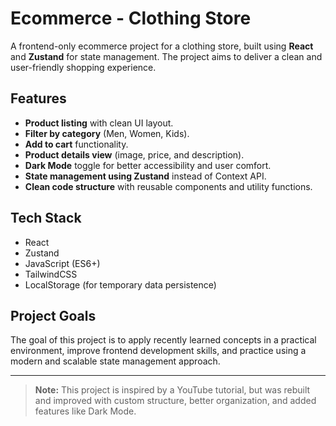 # Ecommerce - Clothing Store

A frontend-only ecommerce project for a clothing store, built using **React** and **Zustand** for state management. The project aims to deliver a clean and user-friendly shopping experience.

## Features

- **Product listing** with clean UI layout.
- **Filter by category** (Men, Women, Kids).
- **Add to cart** functionality.
- **Product details view** (image, price, and description).
- **Dark Mode** toggle for better accessibility and user comfort.
- **State management using Zustand** instead of Context API.
- **Clean code structure** with reusable components and utility functions.

## Tech Stack

- React
- Zustand
- JavaScript (ES6+)
- TailwindCSS
- LocalStorage (for temporary data persistence)

## Project Goals

The goal of this project is to apply recently learned concepts in a practical environment, improve frontend development skills, and practice using a modern and scalable state management approach.

---

> **Note:** This project is inspired by a YouTube tutorial, but was rebuilt and improved with custom structure, better organization, and added features like Dark Mode.

